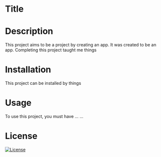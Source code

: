 # Title
# Description
This project aims to be a project by creating an app. It was created to be an app. Completing this project taught me things 
        
# Installation
This project can be installed by things
# Usage
To use this project, you must have ...
...
# License
[![License](https://img.shields.io/badge/License-Boost_1.0-lightblue.svg)](https://www.boost.org/LICENSE_1_0.txt)
        